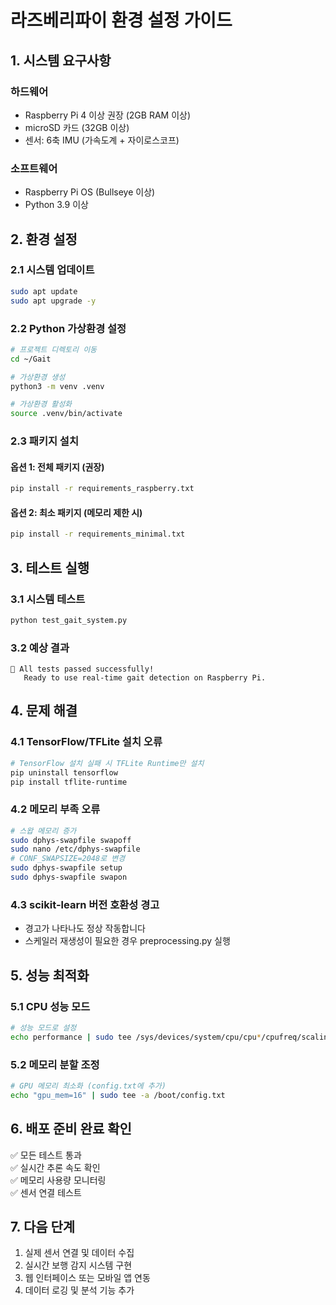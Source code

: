# 라즈베리파이 환경 설정 가이드

## 1. 시스템 요구사항

### 하드웨어
- Raspberry Pi 4 이상 권장 (2GB RAM 이상)
- microSD 카드 (32GB 이상)
- 센서: 6축 IMU (가속도계 + 자이로스코프)

### 소프트웨어
- Raspberry Pi OS (Bullseye 이상)
- Python 3.9 이상

## 2. 환경 설정

### 2.1 시스템 업데이트
```bash
sudo apt update
sudo apt upgrade -y
```

### 2.2 Python 가상환경 설정
```bash
# 프로젝트 디렉토리 이동
cd ~/Gait

# 가상환경 생성
python3 -m venv .venv

# 가상환경 활성화
source .venv/bin/activate
```

### 2.3 패키지 설치

#### 옵션 1: 전체 패키지 (권장)
```bash
pip install -r requirements_raspberry.txt
```

#### 옵션 2: 최소 패키지 (메모리 제한 시)
```bash
pip install -r requirements_minimal.txt
```

## 3. 테스트 실행

### 3.1 시스템 테스트
```bash
python test_gait_system.py
```

### 3.2 예상 결과
```
🎉 All tests passed successfully!
   Ready to use real-time gait detection on Raspberry Pi.
```

## 4. 문제 해결

### 4.1 TensorFlow/TFLite 설치 오류
```bash
# TensorFlow 설치 실패 시 TFLite Runtime만 설치
pip uninstall tensorflow
pip install tflite-runtime
```

### 4.2 메모리 부족 오류
```bash
# 스왑 메모리 증가
sudo dphys-swapfile swapoff
sudo nano /etc/dphys-swapfile
# CONF_SWAPSIZE=2048로 변경
sudo dphys-swapfile setup
sudo dphys-swapfile swapon
```

### 4.3 scikit-learn 버전 호환성 경고
- 경고가 나타나도 정상 작동합니다
- 스케일러 재생성이 필요한 경우 preprocessing.py 실행

## 5. 성능 최적화

### 5.1 CPU 성능 모드
```bash
# 성능 모드로 설정
echo performance | sudo tee /sys/devices/system/cpu/cpu*/cpufreq/scaling_governor
```

### 5.2 메모리 분할 조정
```bash
# GPU 메모리 최소화 (config.txt에 추가)
echo "gpu_mem=16" | sudo tee -a /boot/config.txt
```

## 6. 배포 준비 완료 확인

✅ 모든 테스트 통과  
✅ 실시간 추론 속도 확인  
✅ 메모리 사용량 모니터링  
✅ 센서 연결 테스트  

## 7. 다음 단계

1. 실제 센서 연결 및 데이터 수집
2. 실시간 보행 감지 시스템 구현
3. 웹 인터페이스 또는 모바일 앱 연동
4. 데이터 로깅 및 분석 기능 추가 